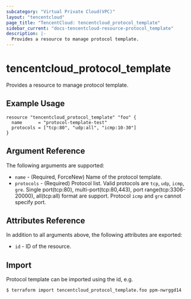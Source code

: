 ```yaml
---
subcategory: "Virtual Private Cloud(VPC)"
layout: "tencentcloud"
page_title: "TencentCloud: tencentcloud_protocol_template"
sidebar_current: "docs-tencentcloud-resource-protocol_template"
description: |-
  Provides a resource to manage protocol template.
---
```


# tencentcloud_protocol_template

Provides a resource to manage protocol template.

## Example Usage

```hcl
resource "tencentcloud_protocol_template" "foo" {
  name      = "protocol-template-test"
  protocols = ["tcp:80", "udp:all", "icmp:10-30"]
}
```

## Argument Reference

The following arguments are supported:

* `name` - (Required, ForceNew) Name of the protocol template.
* `protocols` - (Required) Protocol list. Valid protocols are  `tcp`, `udp`, `icmp`, `gre`. Single port(tcp:80), multi-port(tcp:80,443), port range(tcp:3306-20000), all(tcp:all) format are support. Protocol `icmp` and `gre` cannot specify port.

## Attributes Reference

In addition to all arguments above, the following attributes are exported:

* `id` - ID of the resource.



## Import

Protocol template can be imported using the id, e.g.

```
$ terraform import tencentcloud_protocol_template.foo ppm-nwrggd14
```

